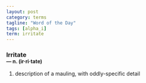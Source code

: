 ```yaml
---
layout: post
category: terms
tagline: "Word of the Day"
tags: [alpha_i]
term: irritate
---
```


<h3>Irritate<br/> <small>&mdash; n. (ir<span>&middot;</span>ri<span>&middot;</span>tate)</small></h3>
<p><ol>
<li>description of a mauling, with oddly-specific detail</li>
</ol></p>
